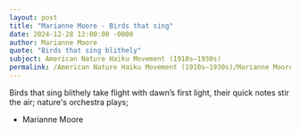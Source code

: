 ```yaml
---
layout: post
title: "Marianne Moore - Birds that sing"
date: 2024-12-28 12:00:00 -0000
author: Marianne Moore
quote: "Birds that sing blithely"
subject: American Nature Haiku Movement (1910s–1930s)
permalink: /American Nature Haiku Movement (1910s–1930s)/Marianne Moore/Marianne Moore - Birds that sing
---
```


Birds that sing blithely
take flight with dawn’s first light,
              their quick notes stir the air;
              nature's orchestra plays;

- Marianne Moore
